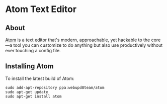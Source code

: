 # Atom Text Editor

## About

[Atom](https://atom.io/) is a text editor that's modern, approachable, yet hackable to the core—a tool you can customize to do anything but also use productively without ever touching a config file.

## Installing Atom

To install the latest build of Atom:
```
sudo add-apt-repository ppa:webupd8team/atom
sudo apt-get update
sudo apt-get install atom
```
